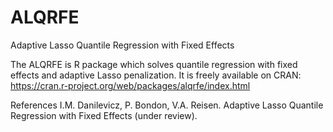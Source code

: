 # ALQRFE
Adaptive Lasso Quantile Regression with Fixed Effects

The ALQRFE is R package which solves quantile regression with fixed effects and adaptive Lasso penalization. It is freely available on CRAN: https://cran.r-project.org/web/packages/alqrfe/index.html

References
I.M. Danilevicz, P. Bondon, V.A. Reisen. Adaptive Lasso Quantile Regression with Fixed Effects (under review).
